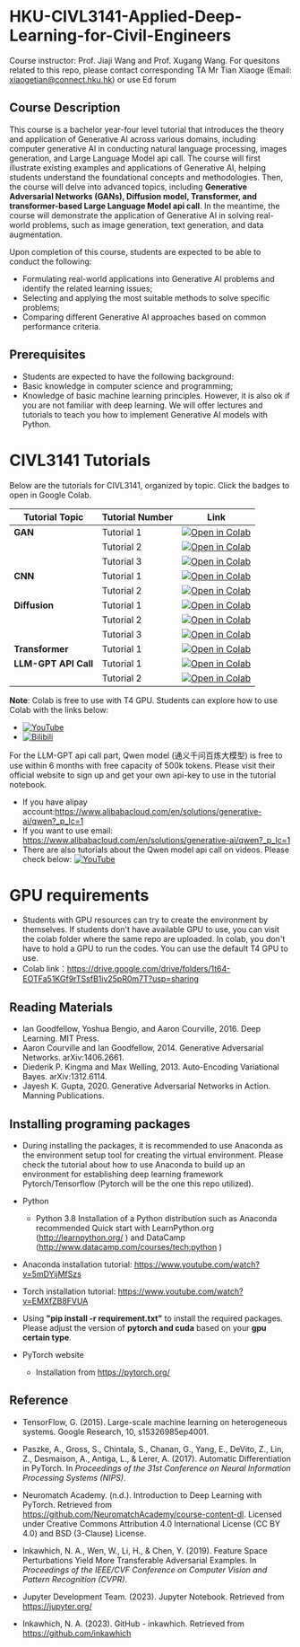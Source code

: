 # HKU-CIVL3141-Applied-Deep-Learning-for-Civil-Engineers
Course instructor: Prof. Jiaji Wang and Prof. Xugang Wang.
For quesitons related to this repo, please contact corresponding TA Mr Tian Xiaoge (Email: xiaogetian@connect.hku.hk) or use Ed forum
## Course Description
This course is a bachelor year-four level tutorial that introduces the theory and application of Generative AI across various domains, including computer generative AI in conducting natural language processing, images generation, and Large Language Model api call. The course will first illustrate existing examples and applications of Generative AI, helping students understand the foundational concepts and methodologies. Then, the course will delve into advanced topics, including **Generative Adversarial Networks (GANs), Diffusion model, Transformer, and transformer-based Large Language Model api call**. In the meantime, the course will demonstrate the application of Generative AI in solving real-world problems, such as image generation, text generation, and data augmentation.


Upon completion of this course, students are expected to be able to conduct the following:
- Formulating real-world applications into Generative AI problems and identify the related learning issues;
- Selecting and applying the most suitable methods to solve specific problems;
- Comparing different Generative AI approaches based on common performance criteria.
## Prerequisites
- Students are expected to have the following background:
- Basic knowledge in computer science and programming;
- Knowledge of basic machine learning principles. However, it is also ok if you are not familiar with deep learning. We will offer lectures and tutorials to teach you how to implement Generative AI models with Python.



# CIVL3141 Tutorials

Below are the tutorials for CIVL3141, organized by topic. Click the badges to open in Google Colab.

| Tutorial Topic             | Tutorial Number | Link                                                                 |
|----------------------------|-----------------|----------------------------------------------------------------------|
| **GAN**                    | Tutorial 1      | [![Open in Colab](https://colab.research.google.com/assets/colab-badge.svg)](https://colab.research.google.com/drive/1Egr0YYKu2bq6xNfPHOepdMI3YXPHVjgH)  |
|                            | Tutorial 2      | [![Open in Colab](https://colab.research.google.com/assets/colab-badge.svg)](https://colab.research.google.com/drive/1Y0JCEw4OTqmRzndjkxtTsSZhjJOzUzSh) |
|                            | Tutorial 3      | [![Open in Colab](https://colab.research.google.com/assets/colab-badge.svg)](https://colab.research.google.com/drive/1iHfaqpv1yTwF_jGO9M47HdmU0cW6bTxV) |
| **CNN**                    | Tutorial 1      | [![Open in Colab](https://colab.research.google.com/assets/colab-badge.svg)](https://colab.research.google.com/drive/1AygAtKEJi5sl-w4wb65nCbbzvS59c0pr) |
|                            | Tutorial 2      | [![Open in Colab](https://colab.research.google.com/assets/colab-badge.svg)](https://colab.research.google.com/drive/1SpU_J6XLrBvjnWj0CSgwl5JHZuhwAhfs) |
| **Diffusion**              | Tutorial 1      | [![Open in Colab](https://colab.research.google.com/assets/colab-badge.svg)](https://colab.research.google.com/drive/1AygAtKEJi5sl-w4wb65nCbbzvS59c0pr) |
|                            | Tutorial 2      | [![Open in Colab](https://colab.research.google.com/assets/colab-badge.svg)](https://colab.research.google.com/drive/1SpU_J6XLrBvjnWj0CSgwl5JHZuhwAhfs) |
|                            | Tutorial 3      | [![Open in Colab](https://colab.research.google.com/assets/colab-badge.svg)](https://colab.research.google.com/drive/112gMKP0nGR9rGR_Z1XwFLmRYir1GxQos) |
| **Transformer**            | Tutorial 1      | [![Open in Colab](https://colab.research.google.com/assets/colab-badge.svg)](https://colab.research.google.com/drive/1Uq247eb4wlVQx5EpbFM1Zcz7nQ4Z669N) |
| **LLM-GPT API Call**       | Tutorial 1      | [![Open in Colab](https://colab.research.google.com/assets/colab-badge.svg)](https://colab.research.google.com/drive/1p0WsflZte0sQExjj1RRZODZU6Mv8_Ktl) |
|                            | Tutorial 2      | [![Open in Colab](https://colab.research.google.com/assets/colab-badge.svg)](https://colab.research.google.com/drive/1Y8fe8HxPXOB4AlvzbV-jlDzAr68ku4NH) |

**Note**: Colab is free to use with T4 GPU. Students can explore how to use Colab with the links below:
- [![YouTube](https://img.shields.io/badge/YouTube-Watch-red)](https://www.youtube.com/watch?v=Ii6gs9zADEA)  
- [![Bilibili](https://img.shields.io/badge/Bilibili-Watch-blue)](https://www.bilibili.com/video/BV13K4y1P7dx/?spm_id_from=333.337.search-card.all.click&vd_source=50c2bd940a07d78c3da3454e340a992f)

For the LLM-GPT api call part, Qwen model (通义千问百炼大模型) is free to use within 6 months with free capacity of 500k tokens. Please visit their official website to sign up and get your own api-key to use in the tutorial notebook. 
- If you have alipay account:https://www.alibabacloud.com/en/solutions/generative-ai/qwen?_p_lc=1
- If you want to use email: https://www.alibabacloud.com/en/solutions/generative-ai/qwen?_p_lc=1
- There are also tutorials about the Qwen model api call on videos. Please check below:
[![YouTube](https://img.shields.io/badge/YouTube-Watch-red)](https://www.youtube.com/watch?v=wijvCBmzVvE)  

# GPU requirements
- Students with GPU resources can try to create the environment by themselves. If students don't have available GPU to use, you can visit the colab folder where the same repo are uploaded. In colab, you don't have to hold a GPU to run the codes. You can use the default T4 GPU to use. 
- Colab link：https://drive.google.com/drive/folders/1t64-EOTFa51KGf9rTSsfB1iv25pR0m7T?usp=sharing




## Reading Materials
- Ian Goodfellow, Yoshua Bengio, and Aaron Courville, 2016. Deep Learning. MIT Press.
- Aaron Courville and Ian Goodfellow, 2014. Generative Adversarial Networks. arXiv:1406.2661.
- Diederik P. Kingma and Max Welling, 2013. Auto-Encoding Variational Bayes. arXiv:1312.6114.
- Jayesh K. Gupta, 2020. Generative Adversarial Networks in Action. Manning Publications.




## Installing programing packages
- During installing the packages, it is recommended to use Anaconda as the environment setup tool for creating the virtual environment. 
Please check the tutorial about how to use Anaconda to build up an environment for establishing deep learning framework Pytorch/Tensorflow (Pytorch will be the one this repo utilized). 

- Python
  - Python 3.8
    Installation of a Python distribution such as Anaconda recommended
    Quick start with LearnPython.org (<url id="cusrgfj1huinrmadcb2g" type="url" status="parsed" title="Learn Python - Free Interactive Python Tutorial" wc="1632">http://learnpython.org/</url> ) and DataCamp (<url id="cusrgfj1huinrmadcb30" type="url" status="parsed" title="Just a moment..." wc="159">http://www.datacamp.com/courses/tech:python</url> )

- Anaconda installation tutorial: https://www.youtube.com/watch?v=5mDYijMfSzs
- Torch installation tutorial: https://www.youtube.com/watch?v=EMXfZB8FVUA
- Using **"pip install -r requirement.txt"** to install the required packages. Please adjust the version of **pytorch and cuda** based on your **gpu certain type**.

- PyTorch website
  - Installation from <url id="cusrgfj1huinrmadcb4g" type="url" status="parsed" title="PyTorch" wc="2468">https://pytorch.org/</url>



## Reference
- TensorFlow, G. (2015). Large-scale machine learning on heterogeneous systems. Google Research, 10, s15326985ep4001.

- Paszke, A., Gross, S., Chintala, S., Chanan, G., Yang, E., DeVito, Z., Lin, Z., Desmaison, A., Antiga, L., & Lerer, A. (2017). Automatic Differentiation in PyTorch. In *Proceedings of the 31st Conference on Neural Information Processing Systems (NIPS)*.

- Neuromatch Academy. (n.d.). Introduction to Deep Learning with PyTorch. Retrieved from https://github.com/NeuromatchAcademy/course-content-dl. Licensed under Creative Commons Attribution 4.0 International License (CC BY 4.0) and BSD (3-Clause) License.

- Inkawhich, N. A., Wen, W., Li, H., & Chen, Y. (2019). Feature Space Perturbations Yield More Transferable Adversarial Examples. In *Proceedings of the IEEE/CVF Conference on Computer Vision and Pattern Recognition (CVPR)*. 

- Jupyter Development Team. (2023). Jupyter Notebook. Retrieved from https://jupyter.org/

- Inkawhich, N. A. (2023). GitHub - inkawhich. Retrieved from https://github.com/inkawhich 
